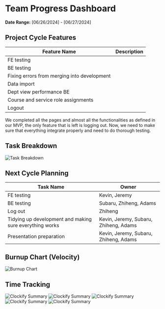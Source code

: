 # Team Progress Dashboard

**Date Range:** [06/26/2024] - [06/27/2024]

## Project Cycle Features

| Feature Name        | Description                                   |
| -------------------- | --------------------------------------------- |
| FE testing      |                                              |
| BE testing      |                                                |
| Fixing errors from merging into development       |                                               |
| Data import    |                                    | 
| Dept view performance BE       | 
| Course and service role assignments    |                                          |
| Logout      |      |                                             |

We completed all the pages and almost all the functionalities as defined in our MVP, the only feature that is left is logging out. Now, we need to make sure that everything integrate properly and need to do thorough testing.


## Task Breakdown

![Task Breakdown](https://github.com/UBCO-COSC499-Summer-2024/team-6-capstone-team_6ix/blob/dashboard/docs/weekly%20logs/Dashboards/task%20breakdown/task_breakdown_July_3.png)

## Next Cycle Planning

| Task Name             | Owner         | 
| ----------------------- | -------------- | 
| FE testing    | Kevin, Jeremy |
| BE testing   | Subaru, Zhiheng, Adams |
| Log out    | Zhiheng |
| Tidying up development and making sure everything works | Kevin, Jeremy, Subaru, Zhiheng, Adams |
| Presentation preparation |  Kevin, Jeremy, Subaru, Zhiheng, Adams |

## Burnup Chart (Velocity)

![Burnup Chart](https://github.com/UBCO-COSC499-Summer-2024/team-6-capstone-team_6ix/blob/dashboard/docs/weekly%20logs/Dashboards/burn%20up%20charts/burnup_July_3.png)

## Time Tracking

![Clockify Summary](https://github.com/UBCO-COSC499-Summer-2024/team-6-capstone-team_6ix/blob/dashboard/docs/weekly%20logs/Dashboards/Clockify%20images/Clockify_July_3_1.jpg)
![Clockify Summary](https://github.com/UBCO-COSC499-Summer-2024/team-6-capstone-team_6ix/blob/dashboard/docs/weekly%20logs/Dashboards/Clockify%20images/Clockify_July_3_2.jpg)
![Clockify Summary](https://github.com/UBCO-COSC499-Summer-2024/team-6-capstone-team_6ix/blob/dashboard/docs/weekly%20logs/Dashboards/Clockify%20images/Clockify_July_3_3.jpg)
![Clockify Summary](https://github.com/UBCO-COSC499-Summer-2024/team-6-capstone-team_6ix/blob/dashboard/docs/weekly%20logs/Dashboards/Clockify%20images/Clockify_July_3_4.jpg)
![Clockify Summary](https://github.com/UBCO-COSC499-Summer-2024/team-6-capstone-team_6ix/blob/dashboard/docs/weekly%20logs/Dashboards/Clockify%20images/Clockify_July_3_5.jpg)

